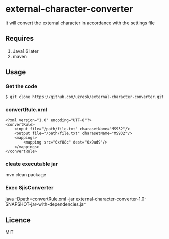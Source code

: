 # external-character-converter

It will convert the external character in accordance with the settings file

## Requires

1. Java1.6 later
2. maven

## Usage

### Get the code
`$ git clone https://github.com/uzresk/external-character-converter.git`

### convertRule.xml

	<?xml version="1.0" encoding="UTF-8"?>
	<convertRule>
		<input file="/path/file.txt" charasetName="MS932"/>
		<output file="/path/file.txt" charasetName="MS932"/>
		<mappings>
			<mapping src="0xf88c" dest="0x9ad9"/>
		</mappings>
	</convertRule>

### cleate executable jar

mvn clean package

### Exec SjisConverter

java -Dpath=convertRule.xml -jar external-character-converter-1.0-SNAPSHOT-jar-with-dependencies.jar

## Licence

MIT



